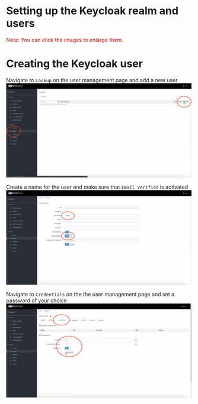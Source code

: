 # Setting up the Keycloak realm and users

<span style="color:red">Note: You can click the images to enlarge them</span>.

# Creating the Keycloak user 

Navigate to `Lookup` on the user management page and add a new user
<img src="https://github.com/wska/Katakoda-scenarios/blob/main/secure-api-endpoint-using-keycloak/img/3.png?raw=true" width="500">

Create a name for the user and make sure that `Email Verified` is activated
<img src="https://github.com/wska/Katakoda-scenarios/blob/main/secure-api-endpoint-using-keycloak/img/4.png?raw=true" width="500">

Navigate to `Credentials` on the the user management page and set a password of your choice
<img src="https://github.com/wska/Katakoda-scenarios/blob/main/secure-api-endpoint-using-keycloak/img/5.png?raw=true" width="500">
